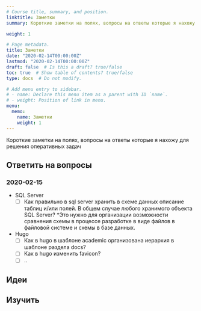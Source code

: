 ```yaml
---
# Course title, summary, and position.
linktitle: Заметки
summary: Короткие заметки на полях, вопросы на ответы которые я нахожу для решения оперативных задач

weight: 1

# Page metadata.
title: Заметки
date: "2020-02-14T00:00:00Z"
lastmod: "2020-02-14T00:00:00Z"
draft: false  # Is this a draft? true/false
toc: true  # Show table of contents? true/false
type: docs  # Do not modify.

# Add menu entry to sidebar.
# - name: Declare this menu item as a parent with ID `name`.
# - weight: Position of link in menu.
menu:
  memo:
    name: Заметки
    weight: 1
---
```


Короткие заметки на полях, вопросы на ответы которые я нахожу для решения оперативных задач

## Ответить на вопросы

### 2020-02-15

* SQL Server
  * [ ] Как правильно в sql server хранить в схеме данных описание таблиц и/или полей. В общем случае любого хранимого объекта SQL Server? *Это нужно для организации возможности сравнения схемы в процессе разработке в виде файлов в файловой системе и схемы в базе данных.

* Hugo
  * [ ] Как в hugo в шаблоне academic организована иерархия в шаблоне раздела docs?
  * [ ] Как в hugo изменить favicon?
  * [ ] ..

## Идеи

## Изучить


